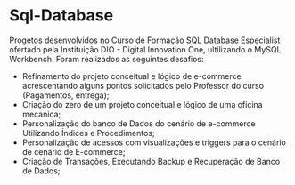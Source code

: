 # Sql-Database
Progetos desenvolvidos no Curso de Formação SQL Database Especialist ofertado pela Instituição DIO - Digital Innovation One, ultilizando o MySQL Workbench.
Foram realizados as seguintes desafios:
- Refinamento do projeto conceitual e lógico de e-commerce acrescentando alguns pontos solicitados pelo Professor do curso (Pagamentos, entrega);
- Criação do zero de um projeto conceitual e lógico de uma oficina mecanica;
- Personalização do banco de Dados do cenário de e-commerce Utilizando Índices e Procedimentos;
- Personalização de acessos com visualizações e triggers para o cenário de cenário de E-commerce;
- Criação de Transações, Executando Backup e Recuperação de Banco de Dados;
